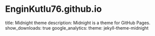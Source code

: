 # EnginKutlu76.github.io
title: Midnight theme
description: Midnight is a theme for GitHub Pages.
show_downloads: true
google_analytics:
theme: jekyll-theme-midnight